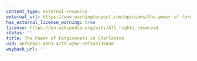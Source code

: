 ```yaml
---
content_type: external-resource
external_url: https://www.washingtonpost.com/opinions/the-power-of-forgiveness/2015/06/22/a331c77e-190d-11e5-bd7f-4611a60dd8e5_story.html?noredirect=on&utm_term=.49c115aa4381
has_external_license_warning: true
license: https://en.wikipedia.org/wiki/All_rights_reserved
status: ''
title: The Power of Forgiveness in Charleston
uid: a6fbb8a1-66b3-47f9-a26e-59f3a5136da0
wayback_url: ''
---
```

